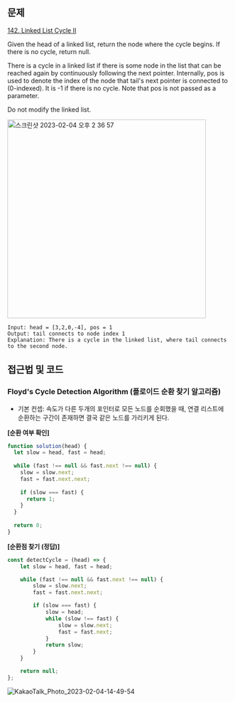 ## 문제
[142. Linked List Cycle II](https://leetcode.com/problems/linked-list-cycle-ii/description/)

Given the head of a linked list, return the node where the cycle begins. If there is no cycle, return null.

There is a cycle in a linked list if there is some node in the list that can be reached again by continuously following the next pointer. Internally, pos is used to denote the index of the node that tail's next pointer is connected to (0-indexed). It is -1 if there is no cycle. Note that pos is not passed as a parameter.

Do not modify the linked list.

<img width="447" alt="스크린샷 2023-02-04 오후 2 36 57" src="https://user-images.githubusercontent.com/79586634/216750794-70d02d65-66c5-4288-b852-bc5aa0150b26.png">

```
Input: head = [3,2,0,-4], pos = 1
Output: tail connects to node index 1
Explanation: There is a cycle in the linked list, where tail connects to the second node.
```

## 접근법 및 코드
### Floyd's Cycle Detection Algorithm (플로이드 순환 찾기 알고리즘)
- 기본 컨셉: 속도가 다른 두개의 포인터로 모든 노드를 순회했을 때, 연결 리스트에 순환하는 구간이 존재하면 결국 같은 노드를 가리키게 된다.

**[순환 여부 확인]**

```js
function solution(head) {
  let slow = head, fast = head;
  
  while (fast !== null && fast.next !== null) {
    slow = slow.next;
    fast = fast.next.next;
    
    if (slow === fast) {
      return 1;
    }
  }
  
  return 0;
}
```

**[순환점 찾기 (정답)]**
```js
const detectCycle = (head) => {
    let slow = head, fast = head;

    while (fast !== null && fast.next !== null) {
        slow = slow.next;
        fast = fast.next.next;

        if (slow === fast) {
            slow = head;
            while (slow !== fast) {
                slow = slow.next;
                fast = fast.next;
            }
            return slow;
        }
    }

    return null;
};
```

![KakaoTalk_Photo_2023-02-04-14-49-54](https://user-images.githubusercontent.com/79586634/216751346-17219285-37cb-46d3-ace7-ef418989b82b.jpeg)

